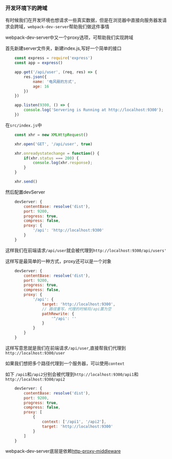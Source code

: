 ### 开发环境下的跨域

有时候我们在开发环境也想请求一些真实数据，但是在浏览器中直接向服务器发请求会跨域，`webpack-dev-server`帮助我们做这件事情

webpack-dev-server中又一个proxy选项，可帮助我们实现跨域


首先新建server文件夹，新建index.js,写好一个简单的接口

```javascript
    const express = require('express')
    const app = express()

    app.get('/api/user', (req, res) => {
        res.json({
            name: '电风扇的方式',
            age: 16
        })
    })

    app.listen(9300, () => {
        console.log('Servering is Running at http://localhost:9300');
    })
```

在`src/index.js`中

```javascript
    const xhr = new XMLHttpRequest()

    xhr.open('GET', '/api/user', true)

    xhr.onreadystatechange = function() {
        if(xhr.status === 200) {
            console.log(xhr.response);
        }
    }

    xhr.send()
```

然后配置devServer

```javascript
    devServer: {
        contentBase: resolve('dist'),
        port: 9200,
        progress: true,
        compress: false,
        proxy: {
            '/api': 'http://localhost:9300'
        }
    }
```

这样我们在前端请求`/api/user`就会被代理到`http://localhost:9300/api/users'`


这样写是最简单的一种方式，proxy还可以是一个对象

```javascript
    devServer: {
        contentBase: resolve('dist'),
        port: 9200,
        progress: true,
        compress: false,
        proxy: {
            '/api': {
                target: 'http://localhost:9300',
                // 路径重写，代理的时候将/api置为空
                pathRewrite: { 
                    '^/api': ''
                }
            }
        }
    }
```

这样写意思就是我们在前端请求`/api/user`,直接帮我们代理到`http://localhost:9300/user`

如果我们想把多个路径代理到一个服务器，可以使用`context`

如下 `/api1`和`/api2`分别会被代理到`http://localhost:9300/api1`和`http://localhost:9300/api2`

```javascript
    devServer: {
        contentBase: resolve('dist'),
        port: 9200,
        progress: true,
        compress: false,
        proxy: [
            {
                context: ['/api1', '/api2'],
                target: 'http://localhost:9300'
            }
        ]
    }
```


webpack-dev-server底层是依赖[http-proxy-middleware](https://github.com/chimurai/http-proxy-middleware)
